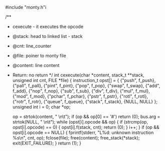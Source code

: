 #include "monty.h"i

/**
 * cexecute - it executes the opcode
 * @stack: head to linked list - stack
 * @cnt: line_counter
 * @file: poiner to monty file
 * @content: line content
 * Return: no return
 */
int cexecute(char *content, stack_t **stack, unsigned int cnt, FILE *file)
{
	instruction_t opst[] = {
		{"push", f_push}, {"pall", f_pall}, {"pint", f_pint}, {"pop", f_pop},
		{"swap", f_swap}, {"add", f_add}, {"nop", f_nop}, {"sub", f_sub},
		{"div", f_div}, {"mul", f_mul}, {"mod", f_mod}, {"pchar", f_pchar},
		{"pstr", f_pstr}, {"rotl", f_rotl}, {"rotr", f_rotr}, {"queue", f_queue},
		{"stack", f_stack},
		{NULL, NULL}
	};
	unsigned int i = 0;
	char *op;

	op = strtok(content, " \n\t");
	if (op && op[0] == '#')
		return (0);
	bus.arg = strtok(NULL, " \n\t");
	while (opst[i].opcode && op)
	{
		if (strcmp(op, opst[i].opcode) == 0)
		{
			opst[i].f(stack, cnt);
			return (0);
		}
		i++;
	}
	if (op && opst[i].opcode == NULL)
	{ fprintf(stderr, "L%d: unknown instruction %s\n", cnt, op);
		fclose(file);
		free(content);
		free_stack(*stack);
		exit(EXIT_FAILURE); }
	return (1);
}
